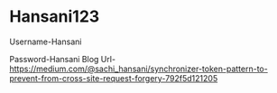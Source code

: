 # Hansani123
Username-Hansani

Password-Hansani
Blog Url-
https://medium.com/@sachi_hansani/synchronizer-token-pattern-to-prevent-from-cross-site-request-forgery-792f5d121205
